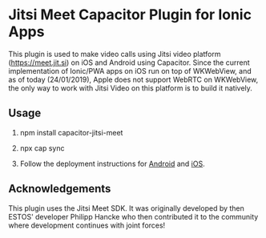 # Jitsi Meet Capacitor Plugin for Ionic Apps

This plugin is used to make video calls using Jitsi video platform (https://meet.jit.si) on iOS and Android using Capacitor. Since the current implementation of Ionic/PWA apps on iOS run on top of WKWebView, and as of today (24/01/2019), Apple does not support WebRTC on WKWebView, the only way to work with Jitsi Video on this platform is to build it natively.

## Usage

1. npm install capacitor-jitsi-meet

2. npx cap sync

3. Follow the deployment instructions for [Android](android/README.md) and [iOS](ios/README.md).

## Acknowledgements

This plugin uses the Jitsi Meet SDK. It was originally developed by then ESTOS' developer Philipp Hancke who then contributed it to the community where development continues with joint forces!
